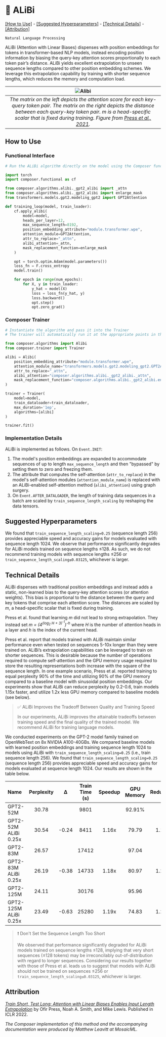 # 🥸 ALiBi

[\[How to Use\]](#how-to-use) - [\[Suggested Hyperparameters\]](#suggested-hyperparameters) - [\[Technical Details\]](#technical-details) - [\[Attribution\]](#attribution)

 `Natural Language Processing`

ALiBi (Attention with Linear Biases) dispenses with position embeddings for tokens in transformer-based NLP models, instead encoding position information by biasing the query-key attention scores proportionally to each token pair’s distance. ALiBi yields excellent extrapolation to unseen sequence lengths compared to other position embedding schemes. We leverage this extrapolation capability by training with shorter sequence lengths, which reduces the memory and computation load.

| ![Alibi](https://storage.googleapis.com/docs.mosaicml.com/images/methods/alibi.png) |
|:--:
|*The matrix on the left depicts the attention score for each key-query token pair. The matrix on the right depicts the distance between each query-key token pair. m is a head-specific scalar that is fixed during training. Figure from [Press et al., 2021](https://openreview.net/forum?id=R8sQPpGCv0).*|

## How to Use

### Functional Interface

<!--pytest-codeblocks:importorskip(transformers)-->
```python
# Run the ALiBi algorithm directly on the model using the Composer functional API

import torch
import composer.functional as cf

from composer.algorithms.alibi._gpt2_alibi import _attn
from composer.algorithms.alibi._gpt2_alibi import enlarge_mask
from transformers.models.gpt2.modeling_gpt2 import GPT2Attention

def training_loop(model, train_loader):
    cf.apply_alibi(
        model=model,
        heads_per_layer=12,
        max_sequence_length=8192,
        position_embedding_attribute="module.transformer.wpe",
        attention_module=GPT2Attention,
        attr_to_replace="_attn",
        alibi_attention=_attn,
        mask_replacement_function=enlarge_mask
    )

    opt = torch.optim.Adam(model.parameters())
    loss_fn = F.cross_entropy
    model.train()

    for epoch in range(num_epochs):
        for X, y in train_loader:
            y_hat = model(X)
            loss = loss_fn(y_hat, y)
            loss.backward()
            opt.step()
            opt.zero_grad()
```

### Composer Trainer

<!--pytest.mark.gpu-->
<!--pytest.mark.timeout(15)-->
<!--
```python
from tests.fixtures.synthetic_hf_state import make_dataset_configs, synthetic_hf_state_maker

synthetic_config = make_dataset_configs(model_family=['gpt2'])[0]
_, model, train_dataloader = synthetic_hf_state_maker(synthetic_config)
```
-->
<!--pytest-codeblocks:cont-->
```python
# Instantiate the algorithm and pass it into the Trainer
# The trainer will automatically run it at the appropriate points in the training loop

from composer.algorithms import Alibi
from composer.trainer import Trainer

alibi = Alibi(
    position_embedding_attribute="module.transformer.wpe",
    attention_module_name="transformers.models.gpt2.modeling_gpt2.GPT2Attention",
    attr_to_replace="_attn",
    alibi_attention="composer.algorithms.alibi._gpt2_alibi._attn",
    mask_replacement_function="composer.algorithms.alibi._gpt2_alibi.enlarge_mask"
)

trainer = Trainer(
    model=model,
    train_dataloader=train_dataloader,
    max_duration='1ep',
    algorithms=[alibi]
)

trainer.fit()
```

### Implementation Details

ALiBi is implemented as follows. On `Event.INIT`:
1. The model's position embeddings are expanded to accommodate sequences of up to length `max_sequence_length` and then "bypassed" by setting them to zero and freezing them.
2. The attribute that computes the self-attention (`attr_to_replace`) in the model's self-attention modules (`attention_module_name`) is replaced with an ALiBi-enabled self-attention method (`alibi_attention`) using graph surgery.
3. On `Event.AFTER_DATALOADER`, the length of training data sequences in a batch are scaled by `train_sequence_length_scaling` by reshaping the data tensors.


## Suggested Hyperparameters

We found that `train_sequence_length_scaling=0.25` (sequence length 256) provides appreciable speed and accuracy gains for models evaluated with sequence length 1024.
We observe that performance significantly degrades for ALiBi models trained on sequence lengths ≤128.
As such, we do not recommend training models with sequence lengths ≤256 or `train_sequence_length_scaling≤0.03125`, whichever is larger.

## Technical Details

ALiBi dispenses with traditional position embeddings and instead adds a static, non-learned bias to the query-key attention scores (or attention weights). This bias is proportional to the distance between the query and key tokens that comprise each attention score. The distances are scaled by *m*, a head-specific scalar that is fixed during training.

Press et al. found that learning *m* did not lead to strong extrapolation. They instead set *m = (4<sup>(log<sub>2</sub> H + 3)<sup>-1</sup></sup>)<sup>-h</sup>* where *H* is the number of attention heads in a layer and *h* is the index of the current head.

Press et al. report that models trained with ALiBi maintain similar performance even when tested on sequences 5-10x longer than they were trained on. ALiBi’s extrapolation capabilities can be leveraged to train on shorter sequences. This is desirable because the number of operations required to compute self-attention and the GPU memory usage required to store the resulting representations both increase with the square of the sequence length. In one example scenario, Press et al. reported training to equal perplexity 90% of the time and utilizing 90% of the GPU memory compared to a baseline model with sinusoidal position embeddings. Our experiments show that ALiBi can reduce perplexity by 0.2-0.6, train models 1.15x faster, and utilize 1.2x less GPU memory compared to baseline models (see below).

> ✅ ALiBi Improves the Tradeoff Between Quality and Training Speed
>
> In our experiments, ALiBi improves the attainable tradeoffs between training speed and the final quality of the trained model.
> We recommend ALiBi for training language models.

We conducted experiments on the GPT-2 model family trained on OpenWebText on 8x NVIDIA A100-40GBs. We compared baseline models with learned position embeddings and training sequence length 1024 to models using ALiBi with `train_sequence_length_scaling=0.25` (i.e., train sequence length 256). We found that `train_sequence_length_scaling=0.25` (sequence length 256) provides appreciable speed and accuracy gains for models evaluated at sequence length 1024. Our results are shown in the table below.

|Name|Perplexity|	&Delta;|Train Time (s)|Speedup|GPU Memory|Reduction|
|:-|:-:|:-:|:-:|:-:|:-:|:-:|
|GPT2-52M|30.78||9801||92.91%||
|GPT2-52M ALiBi 0.25x|30.54|-0.24|8411|1.16x|79.79|1.16x|
|GPT2-83M|26.57||17412||97.04||
|GPT2-83M ALiBi 0.25x|26.19|-0.38|14733|1.18x|80.97|1.20x|
|GPT2-125M|24.11||30176||95.96||
|GPT2-125M ALiBi 0.25x|23.49|-0.63|25280|1.19x|74.83|1.28x|

> ❗ Don't Set the Sequence Length Too Short
>
>We observed that performance significantly degraded for ALiBi models trained on sequence lengths ≤128, implying that very short sequences (≤128 tokens) may be irreconcilably out-of-distribution with regard to longer sequences. Considering our results together with those of Press et al. leads us to suggest that models with ALiBi should not be trained on sequences ≤256 or `train_sequence_length_scaling≤0.03125`, whichever is larger.

## Attribution

[*Train Short, Test Long: Attention with Linear Biases Enables Input Length Extrapolation*](https://openreview.net/forum?id=R8sQPpGCv0) by Ofir Press, Noah A. Smith, and Mike Lewis. Published in ICLR 2022.

*The Composer implementation of this method and the accompanying documentation were produced by Matthew Leavitt at MosaicML.*

